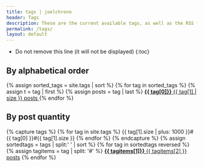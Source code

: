 ```yaml
---
title: tags | joelchrono
header: Tags
description: These are the current available tags, as well as the RSS feed of each of them, in case you want to follow certain topics, they are sorted too!
permalink: /tags/
layout: default
---
```


<!--<ul>-->
<!--{% for tag in site.tags %}-->
<!--<li><a href="/tags/{{ tag[0] }}/">{{ tag[0] }} </a> [{{ tag[1] | size }}] <a href="/feeds/{{ tag[0] }}.xml/"> Feed</a></li>-->
<!--{% endfor %}-->
<!--</ul>-->

* Do not remove this line (it will not be displayed)
{:toc}

## By alphabetical order

<div class="wrapper posts">
{% assign sorted_tags = site.tags | sort %}
{% for tag in sorted_tags %}
{% assign t = tag | first %}
{% assign posts = tag | last %}
<a class="post" href="/tags/{{ tag[0] }}/">
<b class="post-title">{{ tag[0]}}</b>
<span class="post-date">{{ tag[1] | size }} posts</span>
</a>
{% endfor %}
</div>

## By post quantity

<div class="wrapper posts">
{% capture tags %}
{% for tag in site.tags %}
{{ tag[1].size | plus: 1000 }}#{{ tag[0] }}#{{ tag[1].size }}
{% endfor %}
{% endcapture %}
{% assign sortedtags = tags | split:' ' | sort %}
{% for tag in sortedtags reversed %}
{% assign tagitems = tag | split: '#' %}
<a class="post" href="/tags/{{ tagitems[1] }}/"><b class="post-title">{{ tagitems[1]}}</b> <span class="post-date">{{ tagitems[2] }} posts</span></a> 
{% endfor %}
</div>
